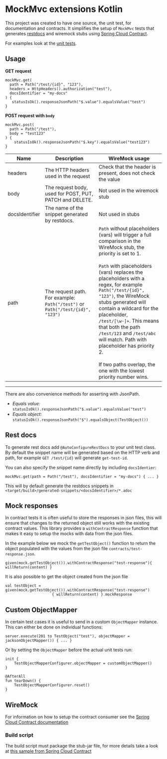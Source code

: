 # MockMvc extensions Kotlin

This project was created to have one source, the unit test, for documentation and contracts.
It simplifies the setup of `MockMvc` tests that generates [restdocs](https://spring.io/projects/spring-restdocs)
and wiremock stubs using [Spring Cloud Contract](https://spring.io/projects/spring-cloud-contract).

For examples look at the [unit tests](https://github.com/Skatteetaten/mockmvc-extensions-kotlin/blob/master/src/test/kotlin/no/skatteetaten/aurora/mockmvc/extensions/ControllerIntegrationTest.kt).

## Usage

**GET request**
```
mockMvc.get(
  path = Path("/test/{id}", "123"),
  headers = HttpHeaders().authorization("test"),
  docsIdentifier = "my-docs"
) {
   statusIsOk().responseJsonPath("$.value").equalsValue("test")
}
```

**POST request with `body`**
```
mockMvc.post(
  path = Path("/test"),
  body = "test123"
) {
    statusIsOk().responseJsonPath("$.key").equalsValue("test123")
}
```


| Name | Description | WireMock usage |
|------|-------------|----------------|
| headers         | The HTTP headers used in the request                                | Check that the header is present, does not check the value |
| body            | The request body, used for POST, PUT, PATCH and DELETE.             | Not used in the wiremock stub |
| docsIdentifier  | The name of the snippet generated by restdocs.                      | Not used in stubs  |
| path            | The request path. For example: `Path("/test")` or `Path("/test/{id}", "123")` | `Path` without placeholders (vars) will trigger a full comparison in the WireMock stub, the priority is set to 1.<br><br>`Path` with placeholders (vars) replaces the placeholders with a regex, for example `Path("/test/{id}", "123")`, the WireMock stubs generated will contain a wildcard for the placeholder, `/test/[\w-]+`. This means that both the path `/test/123` and `/test/abc` will match. Path with placeholder has priority 2.<br><br>If two paths overlap, the one with the lowest priority number wins.|

---

There are also convenience methods for asserting with JsonPath.  
* *Equals value:* `statusIsOk().responseJsonPath("$.value").equalsValue("test")`
* *Equals object:* `statusIsOk().responseJsonPath("$").equalsObject(TestObject())`

## Rest docs

To generate rest docs add `@AutoConfigureRestDocs` to your unit test class.
By default the snippet name will be generated based on the HTTP verb and path, for example `GET /test/{id}` will generate `get-test-id`.

You can also specify the snippet name directly by including `docsIdentier`:
```
mockMvc.get(path = Path("/test"), docsIdentifier = "my-docs") { ... }
```

This will by default generate the restdocs snippets in `<target/build>/generated-snippets/<docsIdentifier>/*.adoc`

## Mock responses

In contract tests it is often useful to store the responses in json files, this will ensure that changes to the returned object still works with the existing contract values.
This library provides a `withContractResponse` function that makes it easy to setup the mocks with data from the json files.

In the example below we mock the `getTestObject()` function to return the object populated with the values from the json file `contracts/test-response.json`.

```
given(mock.getTestObject()).withContractResponse("test-response"){ willReturn(content) }
```

It is also possible to get the object created from the json file
```
val testObject = given(mock.getTestObject()).withContractResponse("test-response")
                     { willReturn(content) }.mockResponse
```


## Custom ObjectMapper

In certain test cases it is useful to send in a custom `ObjectMapper` instance. This can either be done on individual functions:
```
server.execute(201 to TestObject("test"), objectMapper = jacksonObjectMapper()) { ... }
```

Or by setting the `ObjectMapper` before the actual unit tests run: 
```
init {
    TestObjectMapperConfigurer.objectMapper = customObjectMapper()
}

@AfterAll
fun tearDown() {
    TestObjectMapperConfigurer.reset()
}
```


## WireMock

For information on how to setup the contract consumer see the [Spring Cloud Contract documentation](https://cloud.spring.io/spring-cloud-contract/spring-cloud-contract.html#_client_side)

### Build script

The build script must package the stub-jar file,
for more details take a look at [this sample from Spring Cloud Contract](https://github.com/spring-cloud-samples/spring-cloud-contract-samples/blob/master/producer_with_restdocs/build.gradle#L83)


